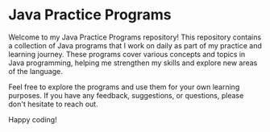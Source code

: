 <H1>Java Practice Programs</H1>
Welcome to my Java Practice Programs repository! This repository contains a collection of Java programs that I work on daily as part of my practice and learning journey. These programs cover various concepts and topics in Java programming, helping me strengthen my skills and explore new areas of the language.

Feel free to explore the programs and use them for your own learning purposes. If you have any feedback, suggestions, or questions, please don't hesitate to reach out.

Happy coding!
